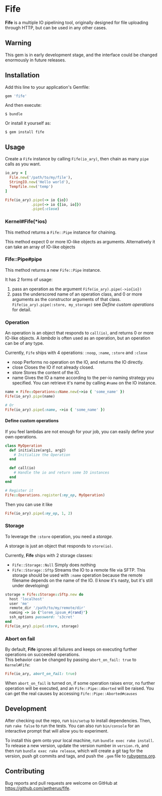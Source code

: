 # Fife

**Fife** is a multiple IO pipelining tool, originally designed for
file uploading through HTTP, but can be used in any other cases.

## Warning
This gem is in early development stage, and the interface could be changed enormously in future releases.

## Installation

Add this line to your application's Gemfile:

```ruby
gem 'fife'
```

And then execute:

    $ bundle

Or install it yourself as:

    $ gem install fife

## Usage

Create a `Fife` instance by calling `Fife(io_ary)`,
then chain as many `pipe` calls as you want.

```ruby
io_ary = [
  File.new('/path/to/my/file'),
  StringIO.new('Hello world'),
  Tempfile.new('temp')
]

Fife(io_ary).pipe(-> io {io})
            .pipe(-> io {[io, io]})
            .pipe(:close)
```

### Kernel#Fife(*ios)

This method returns a `Fife::Pipe` instance for chaining.

This method expect 0 or more IO-like objects as arguments.
Alternatively it can take an array of IO-like objects

### Fife::Pipe#pipe

This method returns a new `Fife::Pipe` instance.

It has 2 forms of usage:

1.  pass an operation as the argument
`Fife(io_ary).pipe(->io{io})`
2.  pass the underscored name of an operation class,
and 0 or more arguments as the constructor arguments of that class.
`Fife(io_ary).pipe(:store, my_storage)`
see *Define custom operations* for detail.

### Operation

An operation is an object that responds to `call(io)`, and returns 0 or more IO-like objects.
A *lambda* is often used as an operation, but an operation can be of any type.

Currently, `Fife` ships with 4 operations: `:noop`, `:name`, `:store` and `:close`

* noop
Performs no operation on the IO, and returns the IO directly.
* close
Closes the IO if not already closed.
* store
Stores the content of the IO.
* name
Gives the IO a name according to the per-io naming strategy you specified.
You can retrieve it's name by calling `#name` on the IO instance.
```ruby
name = Fife::Operations::Name.new(->io { 'some_name' })
Fife(io_ary).pipe(name)

# Or
Fife(io_ary).pipe(:name, ->io { 'some_name' })
```

#### Define custom operations

If you feel lambdas are not enough for your job,
you can easily define your own operations.

```ruby
class MyOperation
  def initialize(arg1, arg2)
    # Initialize the Operation
  end

  def call(io)
    # Handle the io and return some IO instances
  end
end

# Register it
Fife::Operations.register(:my_op, MyOperation)
```

Then you can use it like

```ruby
Fife(io_ary).pipe(:my_op, 1, 2)
```

### Storage
To leverage the `:store` operation, you need a *storage*.

A storage is just an object that responds to `store(io)`.

Currently, **Fife** ships with 2 storage classes:

* `Fife::Storage::Null`
Simply does nothing
* `Fife::Storage::Sftp`
Streams the IO to a remote file via SFTP.
This storage should be used with `:name` operation because
the remote filename depends on the name of the IO.
(I know it's nasty, but it's still under developing)

```ruby
storage = Fife::Storage::Sftp.new do
  host 'localhost'
  user 'me'
  remote_dir '/path/to/my/remote/dir'
  naming -> io {"lorem_ipsum_#{rand}"}
  ssh_options password: 's3cret'
end
Fife(io_ary).pipe(:store, storage)
```

### Abort on fail
By default, **Fife** ignores all failures and keeps on executing further operations on succeeded operations.  
This behavior can be changed by passing `abort_on_fail: true` to `Kernel#Fife`:

```ruby
Fife(io_ary, abort_on_fail: true)
```

When `abort_on_fail` is turned on, if some operation raises error, no further operation will be executed,
and an `Fife::Pipe::Aborted` will be raised.
You can get the real causes by accessing `Fife::Pipe::Aborted#causes`

## Development

After checking out the repo, run `bin/setup` to install dependencies. Then, run `rake false` to run the tests. You can also run `bin/console` for an interactive prompt that will allow you to experiment.

To install this gem onto your local machine, run `bundle exec rake install`. To release a new version, update the version number in `version.rb`, and then run `bundle exec rake release`, which will create a git tag for the version, push git commits and tags, and push the `.gem` file to [rubygems.org](https://rubygems.org).

## Contributing

Bug reports and pull requests are welcome on GitHub at https://github.com/aetherus/fife.
